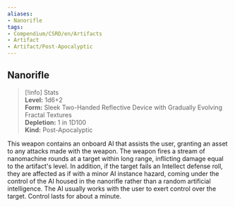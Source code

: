 ```yaml
---
aliases:
- Nanorifle
tags:
- Compendium/CSRD/en/Artifacts
- Artifact
- Artifact/Post-Apocalyptic
---
```


  
## Nanorifle  
>[!info] Stats  
> **Level:** 1d6+2  
> **Form:** Sleek Two-Handed Reflective Device with Gradually Evolving Fractal Textures  
> **Depletion:** 1 in 1D100  
> **Kind:** Post-Apocalyptic
  
This weapon contains an onboard AI that assists the user, granting an asset to any attacks made with the weapon. The weapon fires a stream of nanomachine rounds at a target within long range, inflicting damage equal to the artifact's level. In addition, if the target fails an Intellect defense roll, they are affected as if with a minor AI instance hazard, coming under the control of the AI housed in the nanorifle rather than a random artificial intelligence. The AI usually works with the user to exert control over the target. Control lasts for about a minute.